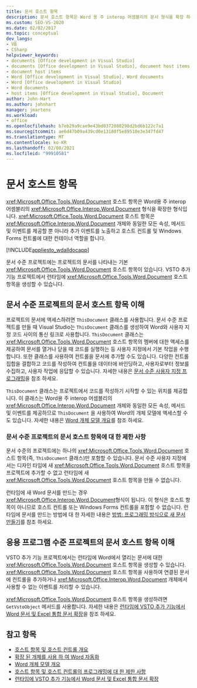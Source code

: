 ```yaml
---
title: 문서 호스트 항목
description: 문서 호스트 항목은 Word 용 주 interop 어셈블리의 문서 형식을 확장 하는 형식입니다.
ms.custom: SEO-VS-2020
ms.date: 02/02/2017
ms.topic: conceptual
dev_langs:
- VB
- CSharp
helpviewer_keywords:
- documents [Office development in Visual Studio]
- documents [Office development in Visual Studio], document host items
- document host items
- Word [Office development in Visual Studio], Word documents
- Word [Office development in Visual Studio]
- Word documents
- host items [Office development in Visual Studio], Document
author: John-Hart
ms.author: johnhart
manager: jmartens
ms.workload:
- office
ms.openlocfilehash: b7eb29a9cae9e43bd0372088298d2bd6b122c7a1
ms.sourcegitcommit: ae6d47b09a439cd0e13180f5e89510e3e347fd47
ms.translationtype: MT
ms.contentlocale: ko-KR
ms.lasthandoff: 02/08/2021
ms.locfileid: "99910581"
---
```

# <a name="document-host-item"></a>문서 호스트 항목
  <xref:Microsoft.Office.Tools.Word.Document> 호스트 항목은 Word용 주 interop 어셈블리의 <xref:Microsoft.Office.Interop.Word.Document> 형식을 확장한 형식입니다. <xref:Microsoft.Office.Tools.Word.Document> 호스트 항목은 <xref:Microsoft.Office.Interop.Word.Document> 개체와 동일한 모든 속성, 메서드 및 이벤트를 제공할 뿐 아니라 추가 이벤트를 노출하고 호스트 컨트롤 및 Windows Forms 컨트롤에 대한 컨테이너 역할을 합니다.

 [!INCLUDE[appliesto_wdalldocapp](../vsto/includes/appliesto-wdalldocapp-md.md)]

 문서 수준 프로젝트에는 프로젝트의 문서를 나타내는 기본 <xref:Microsoft.Office.Tools.Word.Document> 호스트 항목이 있습니다. VSTO 추가 기능 프로젝트에서 런타임에 <xref:Microsoft.Office.Tools.Word.Document> 호스트 항목을 생성할 수 있습니다.

## <a name="understand-the-document-host-item-in-document-level-projects"></a>문서 수준 프로젝트의 문서 호스트 항목 이해
 프로젝트의 문서에 액세스하려면 `ThisDocument` 클래스를 사용합니다. 문서 수준 프로젝트를 만들 때 Visual Studio는 `ThisDocument` 클래스를 생성하여 Word와 사용자 지정 코드 사이의 통신 링크로 사용합니다. `ThisDocument` 클래스는 <xref:Microsoft.Office.Tools.Word.Document> 호스트 항목의 멤버에 대한 액세스를 제공하여 문서를 열거나 닫을 때 코드를 실행하는 등 사용자 지정에서 기본 작업을 수행합니다. 또한 클래스를 사용하여 컨트롤을 문서에 추가할 수도 있습니다. 다양한 컨트롤 집합을 결합하고 코드를 작성하여 컨트롤을 데이터에 바인딩하고, 사용자로부터 정보를 수집하고, 사용자 작업에 응답할 수 있습니다. 자세한 내용은 [문서 수준 사용자 지정 프로그래밍](../vsto/programming-document-level-customizations.md)을 참조 하세요.

 `ThisDocument` 클래스는 프로젝트에서 코드를 작성하기 시작할 수 있는 위치를 제공합니다. 이 클래스는 Word용 주 interop 어셈블리의 <xref:Microsoft.Office.Interop.Word.Document> 개체와 동일한 모든 속성, 메서드 및 이벤트를 제공하므로 `ThisDocument` 을 사용하여 Word의 개체 모델에 액세스할 수도 있습니다. 자세한 내용은 [Word 개체 모델 개요](../vsto/word-object-model-overview.md)를 참조 하세요.

### <a name="limitations-of-the-document-host-item-in-document-level-projects"></a>문서 수준 프로젝트의 문서 호스트 항목에 대 한 제한 사항
 문서 수준의 프로젝트에는 하나의 <xref:Microsoft.Office.Tools.Word.Document> 호스트 항목(즉, `ThisDocument` 클래스)만 포함할 수 있습니다. 문서 수준 사용자 지정에서는 디자인 타임에 새 <xref:Microsoft.Office.Tools.Word.Document> 호스트 항목을 프로젝트에 추가할 수 없고 런타임에 새 <xref:Microsoft.Office.Tools.Word.Document> 호스트 항목을 만들 수 없습니다.

 런타임에 새 Word 문서를 만드는 경우 <xref:Microsoft.Office.Interop.Word.Document>형식이 됩니다. 이 형식은 호스트 항목이 아니므로 호스트 컨트롤 또는 Windows Forms 컨트롤을 포함할 수 없습니다. 런타임에 문서를 만드는 방법에 대 한 자세한 내용은 [방법: 프로그래밍 방식으로 새 문서 만들기](../vsto/how-to-programmatically-create-new-documents.md)를 참조 하세요.

## <a name="understand-document-host-items-in-application-level-projects"></a>응용 프로그램 수준 프로젝트의 문서 호스트 항목 이해
 VSTO 추가 기능 프로젝트에서는 런타임에 Word에서 열리는 문서에 대한 <xref:Microsoft.Office.Tools.Word.Document> 호스트 항목을 생성할 수 있습니다. <xref:Microsoft.Office.Tools.Word.Document> 호스트 항목을 사용하여 연결된 문서에 컨트롤을 추가하거나 <xref:Microsoft.Office.Interop.Word.Document> 개체에서 사용할 수 없는 이벤트를 처리할 수 있습니다.

 <xref:Microsoft.Office.Tools.Word.Document> 호스트 항목을 생성하려면 `GetVstoObject` 메서드를 사용합니다. 자세한 내용은 [런타임에 VSTO 추가 기능에서 Word 문서 및 Excel 통합 문서 확장](../vsto/extending-word-documents-and-excel-workbooks-in-vsto-add-ins-at-run-time.md)을 참조 하세요.

## <a name="see-also"></a>참고 항목
- [호스트 항목 및 호스트 컨트롤 개요](../vsto/host-items-and-host-controls-overview.md)
- [확장 된 개체를 사용 하 여 Word 자동화](../vsto/automating-word-by-using-extended-objects.md)
- [Word 개체 모델 개요](../vsto/word-object-model-overview.md)
- [호스트 항목 및 호스트 컨트롤의 프로그래밍에 대 한 제한 사항](../vsto/programmatic-limitations-of-host-items-and-host-controls.md)
- [런타임에 VSTO 추가 기능에서 Word 문서 및 Excel 통합 문서 확장](../vsto/extending-word-documents-and-excel-workbooks-in-vsto-add-ins-at-run-time.md)
